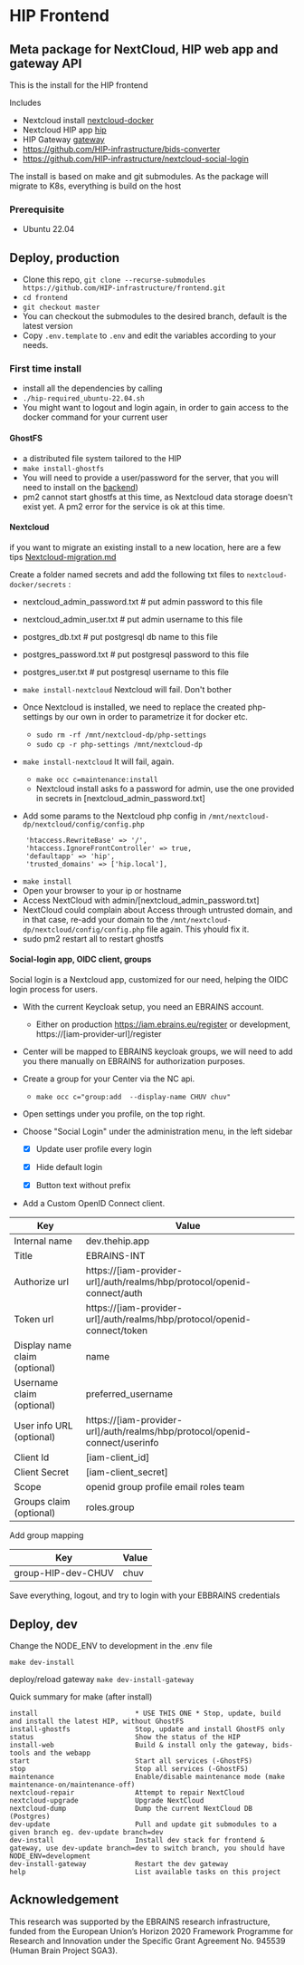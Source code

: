 # HIP Frontend
## Meta package for NextCloud, HIP web app and gateway API
This is the install for the HIP frontend

Includes 
- Nextcloud install [nextcloud-docker](https://github.com/HIP-infrastructure/nextcloud-docker)
- Nextcloud HIP app [hip](https://github.com/HIP-infrastructure/hip)
- HIP Gateway [gateway](https://github.com/HIP-infrastructure/gateway)
- https://github.com/HIP-infrastructure/bids-converter
- https://github.com/HIP-infrastructure/nextcloud-social-login

The install is based on make and git submodules.
As the package will migrate to K8s, everything is build on the host 

### Prerequisite
- Ubuntu 22.04

## Deploy, production
- Clone this repo, `git clone --recurse-submodules https://github.com/HIP-infrastructure/frontend.git`
- `cd frontend`
- `git checkout master`
- You can checkout the submodules to the desired branch, default is the latest version
- Copy `.env.template` to `.env` and edit the variables according to your needs.

### First time install 
- install all the dependencies by calling
- `./hip-required_ubuntu-22.04.sh`
- You might want to logout and login again, in order to gain access to the docker command for your current user

#### GhostFS
- a distributed file system tailored to the HIP
- `make install-ghostfs`
- You will need to provide a user/password for the server, that you will need to install on the [backend](https://github.com/HIP-infrastructure/app-in-browser#configuring-app-in-browser))
- pm2 cannot start ghostfs at this time, as Nextcloud data storage doesn't exist yet. A pm2 error for the service is ok at this time. 

#### Nextcloud

if you want to migrate an existing install to a new location, here are a few tips [Nextcloud-migration.md](https://github.com/HIP-infrastructure/frontend/blob/master/Nextcloud-Migration.md)

Create a folder named secrets and add the following txt files to `nextcloud-docker/secrets` :
- nextcloud_admin_password.txt # put admin password to this file
- nextcloud_admin_user.txt # put admin username to this file
- postgres_db.txt # put postgresql db name to this file
- postgres_password.txt # put postgresql password to this file
- postgres_user.txt # put postgresql username to this file

- `make install-nextcloud` Nextcloud will fail. Don't bother
- Once Nextcloud is installed, we need to replace the created php-settings by our own in order to parametrize it for docker etc.
  - `sudo rm -rf /mnt/nextcloud-dp/php-settings`
  - `sudo cp -r php-settings /mnt/nextcloud-dp`

- `make install-nextcloud` It will fail, again. 
  - `make occ c=maintenance:install`
  - Nextcloud install asks fo a password for admin, use the one provided in secrets in [nextcloud_admin_password.txt]

- Add some params to the Nextcloud php config in  `/mnt/nextcloud-dp/nextcloud/config/config.php`
```
    'htaccess.RewriteBase' => '/',    
    'htaccess.IgnoreFrontController' => true,     
    'defaultapp' => 'hip',
    'trusted_domains' => ['hip.local'],
```
- `make install`
- Open your browser to your ip or hostname
- Access NextCloud with admin/[nextcloud_admin_password.txt]
- NextCloud could complain about Access through untrusted domain, and in that case, re-add your domain to the `/mnt/nextcloud-dp/nextcloud/config/config.php` file again. This yhould fix it.
- sudo pm2 restart all to restart ghostfs

#### Social-login app, OIDC client, groups
Social login is a Nextcloud app, customized for our need, helping the OIDC login process for users.

- With the current Keycloak setup, you need an EBRAINS account. 
  - Either on production https://iam.ebrains.eu/register or development, https://[iam-provider-url]/register
- Center will be mapped to EBRAINS keycloak groups, we will need to add you there manually on EBRAINS for authorization purposes.
- Create a group for your Center via the NC api.
  - `make occ c="group:add  --display-name CHUV chuv"`

- Open settings under you profile, on the top right.
- Choose "Social Login" under the administration menu, in the left sidebar  
  - [x] Update user profile every login
  - [x] Hide default login
  - [x] Button text without prefix


- Add a Custom OpenID Connect client.

| Key | Value |
| --- | --- |
| Internal name | dev.thehip.app |
| Title | EBRAINS-INT |
| Authorize url | https://[iam-provider-url]/auth/realms/hbp/protocol/openid-connect/auth |
| Token url | https://[iam-provider-url]/auth/realms/hbp/protocol/openid-connect/token |
| Display name claim (optional) | name |
| Username claim (optional) | preferred_username |
| User info URL (optional) | https://[iam-provider-url]/auth/realms/hbp/protocol/openid-connect/userinfo | 
| Client Id | [iam-client_id] | 
| Client Secret | [iam-client_secret] |
| Scope | openid group profile email roles team | 
| Groups claim (optional) | roles.group |

Add group mapping 

| Key | Value |
| --- | --- |
| group-HIP-dev-CHUV | chuv | 

Save everything, logout, and try to login with your EBBRAINS credentials

## Deploy, dev

Change the NODE_ENV to development in the .env file

`make dev-install`

deploy/reload gateway
`make dev-install-gateway`


Quick summary for make (after install)
```
install                        * USE THIS ONE * Stop, update, build and install the latest HIP, without GhostFS 
install-ghostfs                Stop, update and install GhostFS only
status                         Show the status of the HIP
install-web                    Build & install only the gateway, bids-tools and the webapp
start                          Start all services (-GhostFS)
stop                           Stop all services (-GhostFS)
maintenance                    Enable/disable maintenance mode (make maintenance-on/maintenance-off)
nextcloud-repair               Attempt to repair NextCloud
nextcloud-upgrade              Upgrade NextCloud
nextcloud-dump                 Dump the current NextCloud DB (Postgres)
dev-update                     Pull and update git submodules to a given branch eg. dev-update branch=dev
dev-install                    Install dev stack for frontend & gateway, use dev-update branch=dev to switch branch, you should have NODE_ENV=development
dev-install-gateway            Restart the dev gateway
help                           List available tasks on this project
```




## Acknowledgement

This research was supported by the EBRAINS research infrastructure, funded from the European Union’s Horizon 2020 Framework Programme for Research and Innovation under the Specific Grant Agreement No. 945539 (Human Brain Project SGA3).
